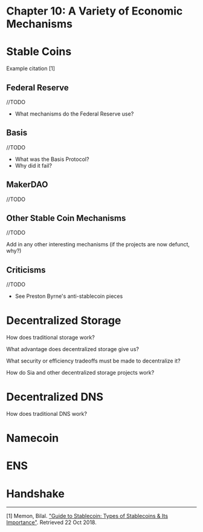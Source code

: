 # Chapter 10: A Variety of Economic Mechanisms

# Stable Coins
Example citation [1]
## Federal Reserve
//TODO

- What mechanisms do the Federal Reserve use?

## Basis 
//TODO

- What was the Basis Protocol?
- Why did it fail?

## MakerDAO
//TODO
## Other Stable Coin Mechanisms
//TODO

Add in any other interesting mechanisms (if the projects are now defunct, why?)

## Criticisms
//TODO

- See Preston Byrne's anti-stablecoin pieces

# Decentralized Storage
How does traditional storage work?

What advantage does decentralized storage give us?

What security or efficiency tradeoffs must be made to decentralize it?

How do Sia and other decentralized storage projects work?

# Decentralized DNS

How does traditional DNS work?

# Namecoin
# ENS
# Handshake

--------

[1] Memon, Bilal. ["Guide to Stablecoin: Types of Stablecoins & Its Importance"](https://masterthecrypto.com/guide-to-stablecoin-types-of-stablecoins/). Retrieved 22 Oct 2018.

